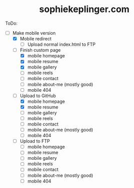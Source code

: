 # <div align="center">sophiekeplinger.com</div>


ToDo:
- [ ] Make mobile version
  - [x] Mobile redirect
    - [ ] Upload normal index.html to FTP
  - [ ] Finish custom page
    - [x] mobile homepage
    - [x] mobile resume
    - [x] mobile gallery
    - [ ] mobile reels
    - [ ] mobile contact
    - [ ] mobile about-me (mostly good)
    - [ ] mobile 404
  - [ ] Upload to GitHub
    - [x] mobile homepage
    - [x] mobile resume
    - [ ] mobile gallery
    - [ ] mobile reels
    - [ ] mobile contact
    - [ ] mobile about-me (mostly good)
    - [ ] mobile 404
  - [ ] Upload to FTP
    - [ ] mobile homepage
    - [ ] mobile resume
    - [ ] mobile gallery
    - [ ] mobile reels
    - [ ] mobile contact
    - [ ] mobile about-me (mostly good)
    - [ ] mobile 404

